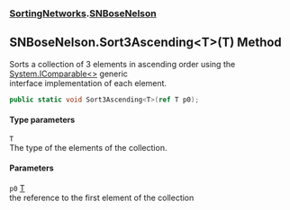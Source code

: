 ### [SortingNetworks](./SortingNetworks.md 'SortingNetworks').[SNBoseNelson](./SortingNetworks-SNBoseNelson.md 'SortingNetworks.SNBoseNelson')
## SNBoseNelson.Sort3Ascending&lt;T&gt;(T) Method
Sorts a collection of 3 elements in ascending order using the [System.IComparable&lt;&gt;](https://docs.microsoft.com/en-us/dotnet/api/System.IComparable-1 'System.IComparable`1') generic  
interface implementation of each element.  
```csharp
public static void Sort3Ascending<T>(ref T p0);
```
#### Type parameters
<a name='SortingNetworks-SNBoseNelson-Sort3Ascending-T-(T)-T'></a>
`T`  
The type of the elements of the collection.  
  
#### Parameters
<a name='SortingNetworks-SNBoseNelson-Sort3Ascending-T-(T)-p0'></a>
`p0` [T](#SortingNetworks-SNBoseNelson-Sort3Ascending-T-(T)-T 'SortingNetworks.SNBoseNelson.Sort3Ascending&lt;T&gt;(T).T')  
the reference to the first element of the collection  
  
